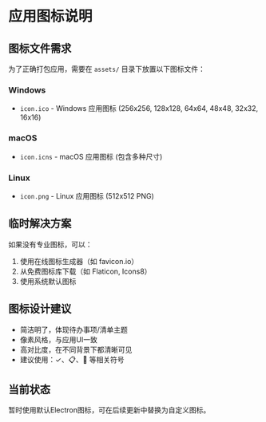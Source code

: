 # 应用图标说明

## 图标文件需求

为了正确打包应用，需要在 `assets/` 目录下放置以下图标文件：

### Windows
- `icon.ico` - Windows 应用图标 (256x256, 128x128, 64x64, 48x48, 32x32, 16x16)

### macOS  
- `icon.icns` - macOS 应用图标 (包含多种尺寸)

### Linux
- `icon.png` - Linux 应用图标 (512x512 PNG)

## 临时解决方案

如果没有专业图标，可以：
1. 使用在线图标生成器（如 favicon.io）
2. 从免费图标库下载（如 Flaticon, Icons8）
3. 使用系统默认图标

## 图标设计建议

- 简洁明了，体现待办事项/清单主题
- 像素风格，与应用UI一致
- 高对比度，在不同背景下都清晰可见
- 建议使用：✓、📋、📝 等相关符号

## 当前状态

暂时使用默认Electron图标，可在后续更新中替换为自定义图标。
